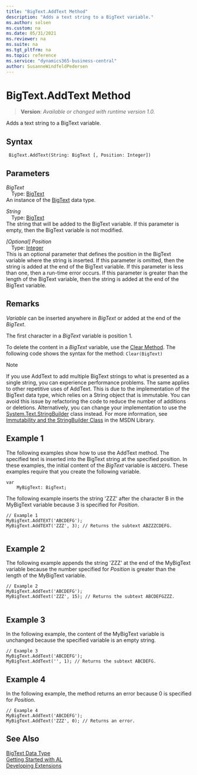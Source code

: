 ```yaml
---
title: "BigText.AddText Method"
description: "Adds a text string to a BigText variable."
ms.author: solsen
ms.custom: na
ms.date: 05/31/2021
ms.reviewer: na
ms.suite: na
ms.tgt_pltfrm: na
ms.topic: reference
ms.service: "dynamics365-business-central"
author: SusanneWindfeldPedersen
---
```

[//]: # (START>DO_NOT_EDIT)
[//]: # (IMPORTANT:Do not edit any of the content between here and the END>DO_NOT_EDIT.)
[//]: # (Any modifications should be made in the .xml files in the ModernDev repo.)
# BigText.AddText Method
> **Version**: _Available or changed with runtime version 1.0._

Adds a text string to a BigText variable.


## Syntax
```
 BigText.AddText(String: BigText [, Position: Integer])
```
## Parameters
*BigText*  
&emsp;Type: [BigText](bigtext-data-type.md)  
An instance of the [BigText](bigtext-data-type.md) data type.  

*String*  
&emsp;Type: [BigText](bigtext-data-type.md)  
The string that will be added to the BigText variable. If this parameter is empty, then the BigText variable is not modified.
        
*[Optional] Position*  
&emsp;Type: [Integer](../integer/integer-data-type.md)  
This is an optional parameter that defines the position in the BigText variable where the string is inserted. If this parameter is omitted, then the string is added at the end of the BigText variable. If this parameter is less than one, then a run-time error occurs. If this parameter is greater than the length of the BigText variable, then the string is added at the end of the BigText variable.  



[//]: # (IMPORTANT: END>DO_NOT_EDIT)


## Remarks

*Variable* can be inserted anywhere in *BigText* or added at the end of the *BigText*.  
  
The first character in a *BigText* variable is position 1.  
  
To delete the content in a *BigText* variable, use the [Clear Method](../../methods-auto/system/system-clear-joker-method.md). The following code shows the syntax for the method: `Clear(BigText)`  
  
> [!NOTE]  
> If you use AddText to add multiple BigText strings to what is presented as a single string, you can experience performance problems. The same applies to other repetitive uses of AddText. This is due to the implementation of the BigText data type, which relies on a String object that is immutable. You can avoid this issue by refactoring the code to reduce the number of additions or deletions. Alternatively, you can change your implementation to use the [System.Text.StringBuilder](/dotnet/api/system.text.stringbuilder) class instead. For more information, see [Immutability and the StringBuilder Class](/dotnet/api/system.string) in the MSDN Library.  
  
## Example 1

The following examples show how to use the AddText method. The specified text is inserted into the BigText string at the specified position. In these examples, the initial content of the *BigText* variable is `ABCDEFG`. These examples require that you create the following variable.  
  
```al
var
    MyBigText: BigText;
```
  
The following example inserts the string 'ZZZ' after the character B in the MyBigText variable because 3 is specified for *Position*.  
  
```al
// Example 1   
MyBigText.AddTEXT('ABCDEFG');  
MyBigText.AddTEXT('ZZZ', 3); // Returns the subtext ABZZZCDEFG.  
  
```  
  
## Example 2

The following example appends the string 'ZZZ' at the end of the MyBigText variable because the number specified for *Position* is greater than the length of the MyBigText variable.  
  
```al
// Example 2  
MyBigText.AddText('ABCDEFG');  
MyBigText.AddText('ZZZ', 15); // Returns the subtext ABCDEFGZZZ.  
  
```  
  
## Example 3

In the following example, the content of the MyBigText variable is unchanged because the specified variable is an empty string.  
  
```al
// Example 3  
MyBigText.AddText('ABCDEFG');  
MyBigText.AddText('', 1); // Returns the subtext ABCDEFG.  
```  
  
## Example 4

In the following example, the method returns an error because 0 is specified for *Position*.  
  
```al
// Example 4  
MyBigText.AddText('ABCDEFG');   
MyBigText.AddText('ZZZ', 0); // Returns an error.  
```  


## See Also

[BigText Data Type](bigtext-data-type.md)  
[Getting Started with AL](../../devenv-get-started.md)  
[Developing Extensions](../../devenv-dev-overview.md)